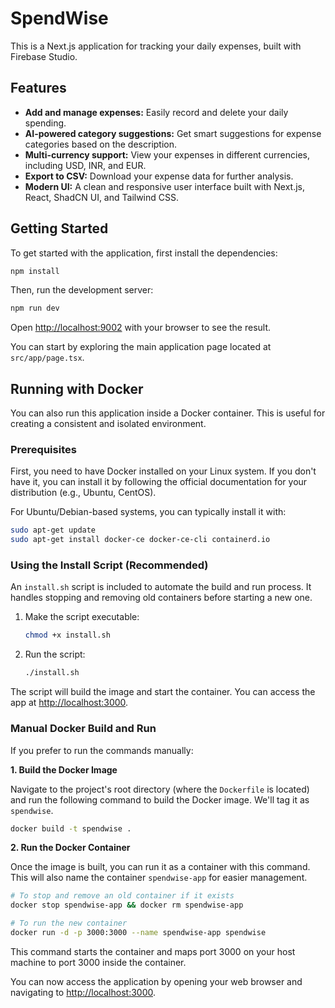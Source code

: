 # SpendWise

This is a Next.js application for tracking your daily expenses, built with Firebase Studio.

## Features

- **Add and manage expenses:** Easily record and delete your daily spending.
- **AI-powered category suggestions:** Get smart suggestions for expense categories based on the description.
- **Multi-currency support:** View your expenses in different currencies, including USD, INR, and EUR.
- **Export to CSV:** Download your expense data for further analysis.
- **Modern UI:** A clean and responsive user interface built with Next.js, React, ShadCN UI, and Tailwind CSS.

## Getting Started

To get started with the application, first install the dependencies:

```bash
npm install
```

Then, run the development server:

```bash
npm run dev
```

Open [http://localhost:9002](http://localhost:9002) with your browser to see the result.

You can start by exploring the main application page located at `src/app/page.tsx`.

## Running with Docker

You can also run this application inside a Docker container. This is useful for creating a consistent and isolated environment.

### Prerequisites

First, you need to have Docker installed on your Linux system. If you don't have it, you can install it by following the official documentation for your distribution (e.g., Ubuntu, CentOS).

For Ubuntu/Debian-based systems, you can typically install it with:
```bash
sudo apt-get update
sudo apt-get install docker-ce docker-ce-cli containerd.io
```

### Using the Install Script (Recommended)

An `install.sh` script is included to automate the build and run process. It handles stopping and removing old containers before starting a new one.

1.  Make the script executable:
    ```bash
    chmod +x install.sh
    ```
2.  Run the script:
    ```bash
    ./install.sh
    ```
The script will build the image and start the container. You can access the app at [http://localhost:3000](http://localhost:3000).

### Manual Docker Build and Run

If you prefer to run the commands manually:

**1. Build the Docker Image**

Navigate to the project's root directory (where the `Dockerfile` is located) and run the following command to build the Docker image. We'll tag it as `spendwise`.

```bash
docker build -t spendwise .
```

**2. Run the Docker Container**

Once the image is built, you can run it as a container with this command. This will also name the container `spendwise-app` for easier management.

```bash
# To stop and remove an old container if it exists
docker stop spendwise-app && docker rm spendwise-app

# To run the new container
docker run -d -p 3000:3000 --name spendwise-app spendwise
```

This command starts the container and maps port 3000 on your host machine to port 3000 inside the container.

You can now access the application by opening your web browser and navigating to [http://localhost:3000](http://localhost:3000).

